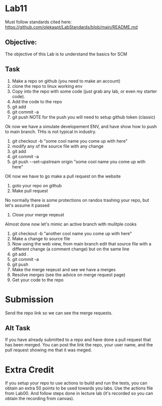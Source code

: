 # Lab11

Must follow standards cited here:
https://github.com/olekaspt/LabStandards/blob/main/README.md

## Objective:
The objective of this Lab is to understand the basics for SCM

## Task
1. Make a repo on github (you need to make an account)
1. clone the repo to linux working env
1. Copy into the repo with some code (just grab any lab, or even my starter code).
1. Add the code to the repo 
  1. git add <the file you changed>
  1. git commit -a
  1. git push
NOTE for the push you will need to setup github token (classic)

Ok now we have a simulate developement ENV, and have show how to push to main branch.  THis is not typical in industry.

1. git checkout -b "some cool name you come up with here"
1. modify any of the source file with any change
1. git add <file you modified>
1. git commit -a
1. git push --set-upstream origin "some cool name you come up with here"
  
OK now we have to go make a pull request on the website
  
1. goto your repo on github
1. Make pull request
  
No normally there is some protections on randos trashing your repo, but let's assume it passed
  
1. Close your merge reqeust
  
Almost done now let's mimic an active branch with mulitple cooks 
  
1. git checkout -b "another  cool name you come up with here"
1. Make a change to source file
1. Now using the web view, from main branch edit that source file with a different change (a comment change) but on the same line
1. git add .
1. git commit -a
1. git push
1. Make the merge reqeust and see we have a merges
1. Resolve merges (see the advice on merge request page)
1. Get your code to the repo
  
# Submission

Send the repo link so we can see the merge requests.

## Alt Task

If you have already submitted to a repo and have done a pull request that has been merged.  You can post the link the repo, your user name, and the pull request showing me that it was meged.

# Extra Credit

If you setup your repo to use actions to build and run the tests, you can obtain an extra 50 points to be used towards you labs.  Use the actions file from Lab00.  And follow steps done in lecture lab (it's recorded so you can obtain the recording from canvas).

